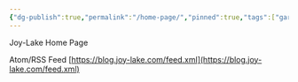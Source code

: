 ```yaml
---
{"dg-publish":true,"permalink":"/home-page/","pinned":true,"tags":["gardenEntry"],"created":"2024-02-25T01:43:33.472+08:00","updated":"2024-03-03T22:05:12.095+08:00"}
---
```


Joy-Lake Home Page

Atom/RSS Feed
[https://blog.joy-lake.com/feed.xml](https://blog.joy-lake.com/feed.xml)